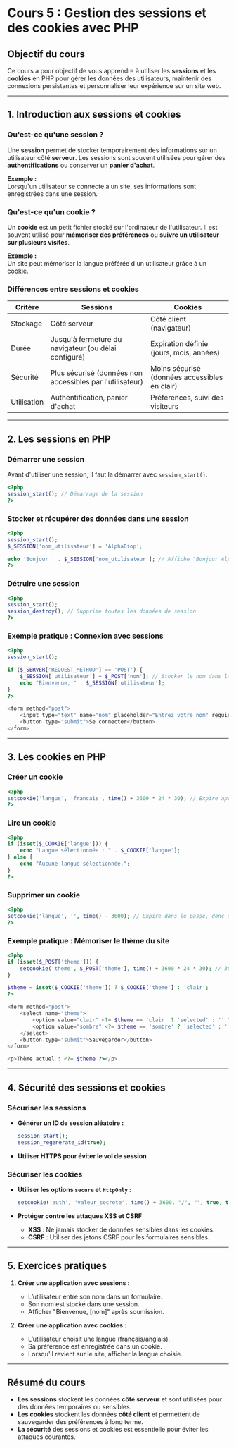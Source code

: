 # Cours 5 : Gestion des sessions et des cookies avec PHP

## Objectif du cours

Ce cours a pour objectif de vous apprendre à utiliser les **sessions** et les **cookies** en PHP pour gérer les données des utilisateurs, maintenir des connexions persistantes et personnaliser leur expérience sur un site web.

---

## 1. Introduction aux sessions et cookies

### **Qu'est-ce qu'une session ?**  
Une **session** permet de stocker temporairement des informations sur un utilisateur côté **serveur**. Les sessions sont souvent utilisées pour gérer des **authentifications** ou conserver un **panier d'achat**.

**Exemple :**  
Lorsqu'un utilisateur se connecte à un site, ses informations sont enregistrées dans une session.

### **Qu'est-ce qu'un cookie ?**  
Un **cookie** est un petit fichier stocké sur l'ordinateur de l'utilisateur. Il est souvent utilisé pour **mémoriser des préférences** ou **suivre un utilisateur sur plusieurs visites**.

**Exemple :**  
Un site peut mémoriser la langue préférée d'un utilisateur grâce à un cookie.

### **Différences entre sessions et cookies**  

| Critère       | Sessions | Cookies |
|--------------|---------|---------|
| Stockage    | Côté serveur | Côté client (navigateur) |
| Durée       | Jusqu'à fermeture du navigateur (ou délai configuré) | Expiration définie (jours, mois, années) |
| Sécurité    | Plus sécurisé (données non accessibles par l'utilisateur) | Moins sécurisé (données accessibles en clair) |
| Utilisation | Authentification, panier d'achat | Préférences, suivi des visiteurs |

---

## 2. Les sessions en PHP

### **Démarrer une session**  
Avant d'utiliser une session, il faut la démarrer avec `session_start()`.

```php
<?php
session_start(); // Démarrage de la session
?>
```

### **Stocker et récupérer des données dans une session**  

```php
<?php
session_start();
$_SESSION['nom_utilisateur'] = 'AlphaDiop';

echo 'Bonjour ' . $_SESSION['nom_utilisateur']; // Affiche "Bonjour AlphaDiop"
?>
```

### **Détruire une session**  

```php
<?php
session_start();
session_destroy(); // Supprime toutes les données de session
?>
```

### **Exemple pratique : Connexion avec sessions**  

```php
<?php
session_start();

if ($_SERVER['REQUEST_METHOD'] == 'POST') {
    $_SESSION['utilisateur'] = $_POST['nom']; // Stocker le nom dans la session
    echo "Bienvenue, " . $_SESSION['utilisateur'];
}
?>

<form method="post">
    <input type="text" name="nom" placeholder="Entrez votre nom" required>
    <button type="submit">Se connecter</button>
</form>
```

---

## 3. Les cookies en PHP

### **Créer un cookie**  

```php
<?php
setcookie('langue', 'francais', time() + 3600 * 24 * 30); // Expire après 30 jours
?>
```

### **Lire un cookie**  

```php
<?php
if (isset($_COOKIE['langue'])) {
    echo "Langue sélectionnée : " . $_COOKIE['langue'];
} else {
    echo "Aucune langue sélectionnée.";
}
?>
```

### **Supprimer un cookie**  

```php
<?php
setcookie('langue', '', time() - 3600); // Expire dans le passé, donc supprimé
?>
```

### **Exemple pratique : Mémoriser le thème du site**  

```php
<?php
if (isset($_POST['theme'])) {
    setcookie('theme', $_POST['theme'], time() + 3600 * 24 * 30); // 30 jours
}

$theme = isset($_COOKIE['theme']) ? $_COOKIE['theme'] : 'clair';
?>

<form method="post">
    <select name="theme">
        <option value="clair" <?= $theme == 'clair' ? 'selected' : '' ?>>Clair</option>
        <option value="sombre" <?= $theme == 'sombre' ? 'selected' : '' ?>>Sombre</option>
    </select>
    <button type="submit">Sauvegarder</button>
</form>

<p>Thème actuel : <?= $theme ?></p>
```

---

## 4. Sécurité des sessions et cookies

### **Sécuriser les sessions**  

- **Générer un ID de session aléatoire :**  
  ```php
  session_start();
  session_regenerate_id(true);
  ```

- **Utiliser HTTPS pour éviter le vol de session**  

### **Sécuriser les cookies**  

- **Utiliser les options `secure` et `HttpOnly` :**  
  ```php
  setcookie('auth', 'valeur_secrete', time() + 3600, "/", "", true, true);
  ```

- **Protéger contre les attaques XSS et CSRF**  
  - **XSS** : Ne jamais stocker de données sensibles dans les cookies.
  - **CSRF** : Utiliser des jetons CSRF pour les formulaires sensibles.

---

## 5. Exercices pratiques

1. **Créer une application avec sessions :**  
   - L’utilisateur entre son nom dans un formulaire.  
   - Son nom est stocké dans une session.  
   - Afficher "Bienvenue, [nom]" après soumission.

2. **Créer une application avec cookies :**  
   - L’utilisateur choisit une langue (français/anglais).  
   - Sa préférence est enregistrée dans un cookie.  
   - Lorsqu'il revient sur le site, afficher la langue choisie.

---

## Résumé du cours

- **Les sessions** stockent les données **côté serveur** et sont utilisées pour des données temporaires ou sensibles.  
- **Les cookies** stockent les données **côté client** et permettent de sauvegarder des préférences à long terme.  
- **La sécurité** des sessions et cookies est essentielle pour éviter les attaques courantes.

